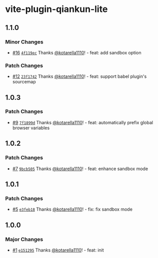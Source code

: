 # vite-plugin-qiankun-lite

## 1.1.0

### Minor Changes

- [#16](https://github.com/kotarella1110/vite-plugin-qiankun-lite/pull/16) [`4f119ec`](https://github.com/kotarella1110/vite-plugin-qiankun-lite/commit/4f119ec32653eddcb6e6c2ed1e240206b288d656) Thanks [@kotarella1110](https://github.com/kotarella1110)! - feat: add sandbox option

### Patch Changes

- [#12](https://github.com/kotarella1110/vite-plugin-qiankun-lite/pull/12) [`23f1742`](https://github.com/kotarella1110/vite-plugin-qiankun-lite/commit/23f1742d15ee46aef0f62d0946a2632e35716e42) Thanks [@kotarella1110](https://github.com/kotarella1110)! - feat: support babel plugin's sourcemap

## 1.0.3

### Patch Changes

- [#9](https://github.com/kotarella1110/vite-plugin-qiankun-lite/pull/9) [`7f1899d`](https://github.com/kotarella1110/vite-plugin-qiankun-lite/commit/7f1899db730bfc74d55473df8d97d0277502e4b9) Thanks [@kotarella1110](https://github.com/kotarella1110)! - feat: automatically prefix global browser variables

## 1.0.2

### Patch Changes

- [#7](https://github.com/kotarella1110/vite-plugin-qiankun-lite/pull/7) [`9bcb505`](https://github.com/kotarella1110/vite-plugin-qiankun-lite/commit/9bcb505b8083879b6e7544ba0f1a1b37c92a5233) Thanks [@kotarella1110](https://github.com/kotarella1110)! - feat: enhance sandbox mode

## 1.0.1

### Patch Changes

- [#5](https://github.com/kotarella1110/vite-plugin-qiankun-lite/pull/5) [`e3feb18`](https://github.com/kotarella1110/vite-plugin-qiankun-lite/commit/e3feb1897ef596bd9c784386477479eb09dbd06d) Thanks [@kotarella1110](https://github.com/kotarella1110)! - fix: fix sandbox mode

## 1.0.0

### Major Changes

- [#1](https://github.com/kotarella1110/vite-plugin-qiankun-lite/pull/1) [`e151295`](https://github.com/kotarella1110/vite-plugin-qiankun-lite/commit/e151295cc9c80e44cf79ac1387f5d17caf3bee1c) Thanks [@kotarella1110](https://github.com/kotarella1110)! - feat: init
